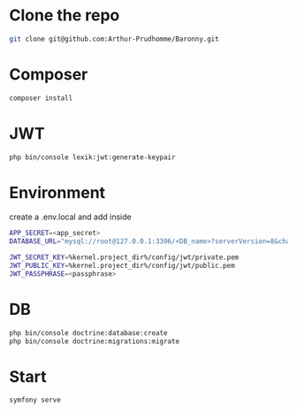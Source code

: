 # Clone the repo

```bash
git clone git@github.com:Arthur-Prudhomme/Baronny.git
```

# Composer

```bash
composer install
```

# JWT

```bash
php bin/console lexik:jwt:generate-keypair
```

# Environment

create a .env.local and add inside

```bash
APP_SECRET=<app_secret>
DATABASE_URL="mysql://root@127.0.0.1:3306/<DB_name>?serverVersion=8&charset=utf8mb4"

JWT_SECRET_KEY=%kernel.project_dir%/config/jwt/private.pem
JWT_PUBLIC_KEY=%kernel.project_dir%/config/jwt/public.pem
JWT_PASSPHRASE=<passphrase>
```

# DB

```bash
php bin/console doctrine:database:create
php bin/console doctrine:migrations:migrate
```

# Start

```bash
symfony serve
```
